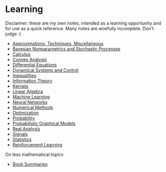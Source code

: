 # Learning

Disclaimer: these are my own notes, intended as a learning opportunity and for use as a quick reference. 
Many notes are woefully incomplete. Don't judge :)

- [Approximations, Techniques, Miscellaneous](learning/random.md)
- [Bayesian Nonparametrics and Stochastic Processes](learning/bayesian_nonparametrics.html)
- [Calculus](learning/calculus.html)
- [Convex Analysis](learning/analysis_convex.html)
- [Differential Equations](learning/differential_equations.html)
- [Dynamical Systems and Control](learning/dynamical_systems.html)
- [Inequalities](learning/inequalities.html)
- [Information Theory](learning/information_theory.html)
- [Kernels](learning/kernels.html)
- [Linear Algebra](learning/linear_algebra.html)
- [Machine Learning](learning/machine_learning.html)
- [Neural Networks](learning/neural_networks.html)
- [Numerical Methods](learning/numerical_methods.html)
- [Optimization](learning/optimization.html)
- [Probability](learning/probability.html)
- [Probabilistic Graphical Models](learning/probabilistic_graphical_models.html)
- [Real Analysis](learning/analysis_real.html)
- [Signals](learning/signals.html)
- [Statistics](learning/statistics.html)
- [Reinforcement Learning](learning/reinforcement_learning.html)

On less mathematical topics
- [Book Summaries](learning/book_summaries.html)
